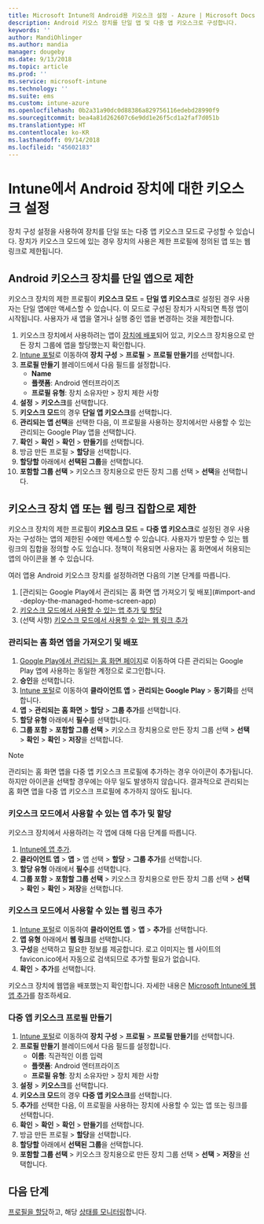 ```yaml
---
title: Microsoft Intune의 Android용 키오스크 설정 - Azure | Microsoft Docs
description: Android 키오스 장치를 단일 앱 및 다중 앱 키오스크로 구성합니다.
keywords: ''
author: MandiOhlinger
ms.author: mandia
manager: dougeby
ms.date: 9/13/2018
ms.topic: article
ms.prod: ''
ms.service: microsoft-intune
ms.technology: ''
ms.suite: ems
ms.custom: intune-azure
ms.openlocfilehash: 0b2a31a90dc0d88386a829756116edebd28990f9
ms.sourcegitcommit: bea4a81d262607c6e9dd1e26f5cd1a2faf7d051b
ms.translationtype: HT
ms.contentlocale: ko-KR
ms.lasthandoff: 09/14/2018
ms.locfileid: "45602183"
---
```

# <a name="kiosk-settings-for-android-devices-in-intune"></a>Intune에서 Android 장치에 대한 키오스크 설정

장치 구성 설정을 사용하여 장치를 단일 또는 다중 앱 키오스크 모드로 구성할 수 있습니다. 장치가 키오스크 모드에 있는 경우 장치의 사용은 제한 프로필에 정의된 앱 또는 웹 링크로 제한됩니다. 

## <a name="restrict-an-android-kiosk-device-to-a-single-app"></a>Android 키오스크 장치를 단일 앱으로 제한

키오스크 장치의 제한 프로필이 **키오스크 모드** = **단일 앱 키오스크**로 설정된 경우 사용자는 단일 앱에만 액세스할 수 있습니다. 이 모드로 구성된 장치가 시작되면 특정 앱이 시작됩니다. 사용자가 새 앱을 열거나 실행 중인 앱을 변경하는 것을 제한합니다.

1. 키오스크 장치에서 사용하려는 앱이 [장치에 배포](apps-deploy.md)되어 있고, 키오스크 장치용으로 만든 장치 그룹에 앱을 할당했는지 확인합니다.
2. [Intune 포털](https://portal.azure.com)로 이동하여 **장치 구성** > **프로필** > **프로필 만들기**를 선택합니다.
3. **프로필 만들기** 블레이드에서 다음 필드를 설정합니다.
     - **Name**
     - **플랫폼**: Android 엔터프라이즈
     - **프로필 유형**: 장치 소유자만 > 장치 제한 사항
4. **설정** > **키오스크**를 선택합니다.
5. **키오스크 모드**의 경우 **단일 앱 키오스크**를 선택합니다.
6. **관리되는 앱 선택**을 선택한 다음, 이 프로필을 사용하는 장치에서만 사용할 수 있는 관리되는 Google Play 앱을 선택합니다.
7. **확인** > **확인** > **확인** > **만들기**를 선택합니다.
8. 방금 만든 프로필 > **할당**을 선택합니다.
9. **할당할** 아래에서 **선택된 그룹**을 선택합니다.
10. **포함할 그룹 선택** > 키오스크 장치용으로 만든 장치 그룹 선택 > **선택**을 선택합니다.

## <a name="restrict-a-kiosk-device-to-a-set-of-apps-or-web-links"></a>키오스크 장치 앱 또는 웹 링크 집합으로 제한

키오스크 장치의 제한 프로필이 **키오스크 모드** = **다중 앱 키오스크**로 설정된 경우 사용자는 구성하는 앱의 제한된 수에만 액세스할 수 있습니다. 사용자가 방문할 수 있는 웹 링크의 집합을 정의할 수도 있습니다. 정책이 적용되면 사용자는 홈 화면에서 허용되는 앱의 아이콘을 볼 수 있습니다.

여러 앱용 Android 키오스크 장치를 설정하려면 다음의 기본 단계를 따릅니다.

1. [관리되는 Google Play에서 관리되는 홈 화면 앱 가져오기 및 배포](#import-and -deploy-the-managed-home-screen-app)
2. [키오스크 모드에서 사용할 수 있는 앱 추가 및 할당](#add-and-assign-apps-that-can-be-used-in-kiosk-mode)
3. (선택 사항) [키오스크 모드에서 사용할 수 있는 웹 링크 추가](#add-web-links-that-can-be-used-in-kiosk-mode)

### <a name="import-and-deploy-the-managed-home-screen-app"></a>관리되는 홈 화면 앱을 가져오기 및 배포

1. [Google Play에서 관리되는 홈 화면 페이지](https://play.google.com/work/apps/details?id=com.microsoft.launcher.enterprise)로 이동하여 다른 관리되는 Google Play 앱에 사용하는 동일한 계정으로 로그인합니다.
2. **승인**을 선택합니다.
3. [Intune 포털](https://portal.azure.com)로 이동하여 **클라이언트 앱** > **관리되는 Google Play** > **동기화**를 선택합니다.
4. **앱** > **관리되는 홈 화면** > **할당** > **그룹 추가**를 선택합니다.
5. **할당 유형** 아래에서 **필수**를 선택합니다.
6. **그룹 포함** > **포함할 그룹 선택** > 키오스크 장치용으로 만든 장치 그룹 선택 > **선택** > **확인** > **확인** > **저장**을 선택합니다.

> [!NOTE]
> 관리되는 홈 화면 앱을 다중 앱 키오스크 프로필에 추가하는 경우 아이콘이 추가됩니다. 하지만 아이콘을 선택할 경우에는 아무 일도 발생하지 않습니다. 결과적으로 관리되는 홈 화면 앱을 다중 앱 키오스크 프로필에 추가하지 않아도 됩니다.

### <a name="add-and-assign-apps-that-can-be-used-in-kiosk-mode"></a>키오스크 모드에서 사용할 수 있는 앱 추가 및 할당

키오스크 장치에서 사용하려는 각 앱에 대해 다음 단계를 따릅니다.

1. [Intune에 앱 추가](store-apps-android.md).
2. **클라이언트 앱** > **앱** > 앱 선택 > **할당** > **그룹 추가**를 선택합니다.
3. **할당 유형** 아래에서 **필수**를 선택합니다.
4. **그룹 포함** > **포함할 그룹 선택** > 키오스크 장치용으로 만든 장치 그룹 선택 > **선택** > **확인** > **확인** > **저장**을 선택합니다.

### <a name="add-web-links-that-can-be-used-in-kiosk-mode"></a>키오스크 모드에서 사용할 수 있는 웹 링크 추가

1. [Intune 포털](https://portal.azure.com)로 이동하여 **클라이언트 앱** > **앱** > **추가**를 선택합니다.
2. **앱 유형** 아래에서 **웹 링크**를 선택합니다.
3. **구성**을 선택하고 필요한 정보를 제공합니다. 로고 이미지는 웹 사이트의 favicon.ico에서 자동으로 검색되므로 추가할 필요가 없습니다.
4. **확인** > **추가**를 선택합니다.

키오스크 장치에 웹앱을 배포했는지 확인합니다. 자세한 내용은 [Microsoft Intune에 웹앱 추가](web-app.md)를 참조하세요.

### <a name="create-a-multi-app-kiosk-profile"></a>다중 앱 키오스크 프로필 만들기

1. [Intune 포털](https://portal.azure.com)로 이동하여 **장치 구성** > **프로필** > **프로필 만들기**를 선택합니다.
3. **프로필 만들기** 블레이드에서 다음 필드를 설정합니다.
     - **이름**: 직관적인 이름 입력
     - **플랫폼**: Android 엔터프라이즈
     - **프로필 유형**: 장치 소유자만 > 장치 제한 사항
4. **설정** > **키오스크**를 선택합니다.
5. **키오스크 모드**의 경우 **다중 앱 키오스크**를 선택합니다.
6. **추가**를 선택한 다음, 이 프로필을 사용하는 장치에 사용할 수 있는 앱 또는 링크를 선택합니다.
7. **확인** > **확인** > **확인** > **만들기**를 선택합니다.
8. 방금 만든 프로필 > **할당**을 선택합니다.
9. **할당할** 아래에서 **선택된 그룹**을 선택합니다.
10. **포함할 그룹 선택** > 키오스크 장치용으로 만든 장치 그룹 선택 > **선택** > **저장**을 선택합니다.

## <a name="next-steps"></a>다음 단계
[프로필을 할당](device-profile-assign.md)하고, 해당 [상태를 모니터링](device-profile-monitor.md)합니다.
